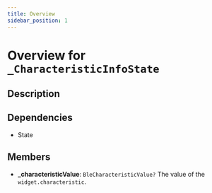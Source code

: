 ```yaml
---
title: Overview
sidebar_position: 1
---
```


# Overview for `_CharacteristicInfoState`

## Description



## Dependencies

- State

## Members

- **_characteristicValue**: `BleCharacteristicValue?`
  The value of the `widget.characteristic`.

